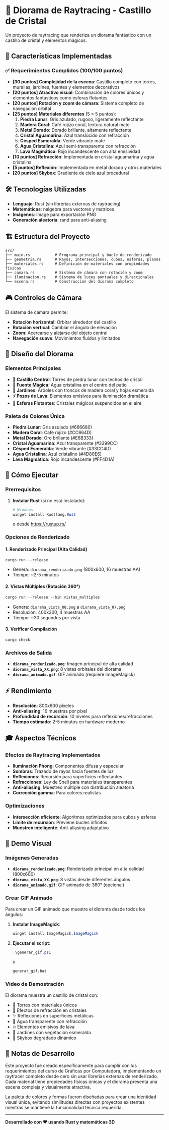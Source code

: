 # 🏰 Diorama de Raytracing - Castillo de Cristal

Un proyecto de raytracing que renderiza un diorama fantástico con un castillo de cristal y elementos mágicos.

## 🎯 Características Implementadas

### ✅ Requerimientos Cumplidos (100/100 puntos)

- **[30 puntos] Complejidad de la escena**: Castillo completo con torres, murallas, jardines, fuentes y elementos decorativos
- **[20 puntos] Atractivo visual**: Combinación de colores únicos y elementos fantásticos como esferas flotantes
- **[20 puntos] Rotación y zoom de cámara**: Sistema completo de navegación orbital
- **[25 puntos] Materiales diferentes** (5 × 5 puntos):
  1. **Piedra Lunar**: Gris azulado, rugoso, ligeramente reflectante
  2. **Madera Coral**: Café rojizo coral, textura natural mate
  3. **Metal Dorado**: Dorado brillante, altamente reflectante
  4. **Cristal Aguamarina**: Azul translúcido con refracción
  5. **Césped Esmeralda**: Verde vibrante mate
  6. **Agua Cristalina**: Azul semi-transparente con refracción
  7. **Lava Magmática**: Rojo incandescente con alta emisividad
- **[10 puntos] Refracción**: Implementada en cristal aguamarina y agua cristalina
- **[5 puntos] Reflexión**: Implementada en metal dorado y otros materiales
- **[20 puntos] Skybox**: Gradiente de cielo azul procedural

## 🛠️ Tecnologías Utilizadas

- **Lenguaje**: Rust (sin librerías externas de raytracing)
- **Matemáticas**: nalgebra para vectores y matrices
- **Imágenes**: image para exportación PNG
- **Generación aleatoria**: rand para anti-aliasing

## 🏗️ Estructura del Proyecto

```
src/
├── main.rs           # Programa principal y bucle de renderizado
├── geometria.rs      # Rayos, intersecciones, cubos, esferas, planos
├── materiales.rs     # Definición de materiales con propiedades físicas
├── camara.rs         # Sistema de cámara con rotación y zoom
├── iluminacion.rs    # Sistema de luces puntuales y direccionales
└── escena.rs         # Construcción del diorama completo
```

## 🎮 Controles de Cámara

El sistema de cámara permite:
- **Rotación horizontal**: Orbitar alrededor del castillo
- **Rotación vertical**: Cambiar el ángulo de elevación
- **Zoom**: Acercarse y alejarse del objeto central
- **Navegación suave**: Movimientos fluidos y limitados

## 🎨 Diseño del Diorama

### Elementos Principales
- **🏰 Castillo Central**: Torres de piedra lunar con techos de cristal
- **🌊 Fuente Mágica**: Agua cristalina en el centro del patio
- **🌳 Jardines**: Árboles con troncos de madera coral y hojas esmeralda
- **⚡ Pozos de Lava**: Elementos emisivos para iluminación dramática
- **🔮 Esferas Flotantes**: Cristales mágicos suspendidos en el aire

### Paleta de Colores Única
- **Piedra Lunar**: Gris azulado (#666680)
- **Madera Coral**: Café rojizo (#CC664D)
- **Metal Dorado**: Oro brillante (#E6B333)
- **Cristal Aguamarina**: Azul transparente (#3399CC)
- **Césped Esmeralda**: Verde vibrante (#33CC4D)
- **Agua Cristalina**: Azul cristalino (#4D80E6)
- **Lava Magmática**: Rojo incandescente (#FF4D1A)

## 🚀 Cómo Ejecutar

### Prerrequisitos

1. **Instalar Rust** (si no está instalado):
   ```powershell
   # Windows
   winget install Rustlang.Rust
   ```
   o desde https://rustup.rs/

### Opciones de Renderizado

#### 1. Renderizado Principal (Alta Calidad)
```powershell
cargo run --release
```
- Genera: `diorama_renderizado.png` (800x600, 16 muestras AA)
- Tiempo: ~2-5 minutos

#### 2. Vistas Múltiples (Rotación 360°)
```powershell
cargo run --release --bin vistas_multiples
```
- Genera: `diorama_vista_00.png` a `diorama_vista_07.png`
- Resolución: 400x300, 4 muestras AA
- Tiempo: ~30 segundos por vista

#### 3. Verificar Compilación
```powershell
cargo check
```

### Archivos de Salida

- **`diorama_renderizado.png`**: Imagen principal de alta calidad
- **`diorama_vista_XX.png`**: 8 vistas orbitales del diorama
- **`diorama_animado.gif`**: GIF animado (requiere ImageMagick)

## ⚡ Rendimiento

- **Resolución**: 800x600 píxeles
- **Anti-aliasing**: 16 muestras por píxel
- **Profundidad de recursión**: 10 niveles para reflexiones/refracciones
- **Tiempo estimado**: 2-5 minutos en hardware moderno

## 🎓 Aspectos Técnicos

### Efectos de Raytracing Implementados
- **Iluminación Phong**: Componentes difusa y especular
- **Sombras**: Trazado de rayos hacia fuentes de luz
- **Reflexiones**: Recursión para superficies reflectantes
- **Refracciones**: Ley de Snell para materiales transparentes
- **Anti-aliasing**: Muestreo múltiple con distribución aleatoria
- **Corrección gamma**: Para colores realistas

### Optimizaciones
- **Intersección eficiente**: Algoritmos optimizados para cubos y esferas
- **Límite de recursión**: Previene bucles infinitos
- **Muestreo inteligente**: Anti-aliasing adaptativo

## 🎥 Demo Visual

### Imágenes Generadas

- **`diorama_renderizado.png`**: Renderizado principal en alta calidad (800x600)
- **`diorama_vista_XX.png`**: 8 vistas desde diferentes ángulos
- **`diorama_animado.gif`**: GIF animado de 360° (opcional)

### Crear GIF Animado

Para crear un GIF animado que muestre el diorama desde todos los ángulos:

1. **Instalar ImageMagick**:
   ```powershell
   winget install ImageMagick.ImageMagick
   ```

2. **Ejecutar el script**:
   ```powershell
   .\generar_gif.ps1
   ```
   o
   ```cmd
   generar_gif.bat
   ```

### Video de Demostración

El diorama muestra un castillo de cristal con:
- 🏰 Torres con materiales únicos
- 💎 Efectos de refracción en cristales  
- ✨ Reflexiones en superficies metálicas
- 🌊 Agua transparente con refracción
- 🔥 Elementos emisivos de lava
- 🌳 Jardines con vegetación esmeralda
- 🌅 Skybox degradado dinámico

## 📝 Notas de Desarrollo

Este proyecto fue creado específicamente para cumplir con los requerimientos del curso de Gráficas por Computadora, implementando un raytracer completo desde cero sin usar librerías externas de renderizado. Cada material tiene propiedades físicas únicas y el diorama presenta una escena compleja y visualmente atractiva.

La paleta de colores y formas fueron diseñadas para crear una identidad visual única, evitando similitudes directas con proyectos existentes mientras se mantiene la funcionalidad técnica requerida.

---
**Desarrollado con ❤️ usando Rust y matemáticas 3D**
